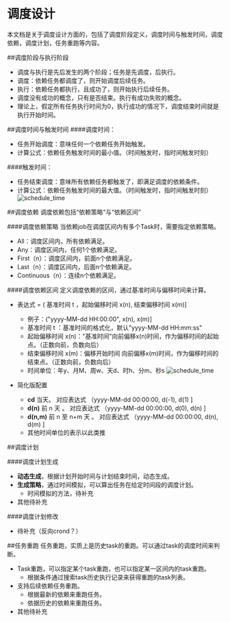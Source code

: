 # 调度设计
本文档是关于调度设计方面的，包括了调度阶段定义，调度时间与触发时间，调度依赖，调度计划，任务重跑等内容。


##调度阶段与执行阶段
* 调度与执行是先后发生的两个阶段；任务是先调度，后执行。
* 调度：依赖任务都调度了，则开始调度后续任务。
* 执行：依赖任务都执行，且成功了，则开始执行后续任务。
* 调度没有成功的概念，只有是否结束。执行有成功失败的概念。
* 理论上，假定所有任务执行时间为0，执行成功的情况下，调度结束时间就是执行开始时间。


##调度时间与触发时间
####调度时间：
* 任务开始调度：意味任何一个依赖任务开始触发。
* 计算公式：依赖任务触发时间的最小值。（时间触发时，指时间触发时刻）

####触发时间：
* 任务结束调度：意味所有依赖任务都触发了，即满足调度的依赖条件。
* 计算公式：依赖任务触发时间的最大值。（时间触发时，指时间触发时刻）
![schedule_time](http://gitlab.mogujie.org/bigdata/jarvis2/raw/master/docs/design/img/schedule_time.png)


##调度依赖
调度依赖包括“依赖策略“与“依赖区间”

####调度依赖策略
当依赖job在调度区间内有多个Task时，需要指定依赖策略。

* All：调度区间内，所有依赖满足。
* Any：调度区间内，任何1个依赖满足。
* First（n）：调度区间内，前面n个依赖满足。
* Last（n）：调度区间内，后面n个依赖满足。
* Continuous（n）：连续n个依赖满足。


####调度依赖区间
定义调度依赖的区间，通过基准时间与偏移时间来计算。

* 表达式 = ( 基准时间 t ，起始偏移时间 x(n), 结束偏移时间 x(m)] 
  * 例子：("yyyy-MM-dd HH:00:00", x(n), x(m)]
  * 基准时间 t ：基准时间的格式化，默认"yyyy-MM-dd HH:mm:ss"
  * 起始偏移时间 x(n)："基准时间"向前偏移x(n)时间，作为偏移时间的起始点。（正数向前，负数向后）
  * 结束偏移时间 x(m)：偏移开始时间 向前偏移x(m)时间，作为偏移时间的结束点。（正数向前，负数向后） 
  * 时间单位：年y、月M、周w、天d、时h、分m、秒s
![schedule_time](http://gitlab.mogujie.org/bigdata/jarvis2/raw/master/docs/design/img/dependency_scope.png)

* 简化版配置
  * **cd**      当天。 对应表达式 （yyyy-MM-dd 00:00:00, d(-1), d(1) ]
  * **d(n)**    前 n 天 。 对应表达式 （yyyy-MM-dd 00:00:00, d(0), d(n) ]
  * **d(n,m)**  前 n 至 n+m 天 。 对应表达式 （yyyy-MM-dd 00:00:00, d(n), d(m) ]
  * 其他时间单位的表示以此类推

##调度计划

####调度计划生成
* **动态生成**，根据计划开始时间与计划结束时间，动态生成。
* **生成策略**，通过时间模拟，可以算出任务在给定时间段的调度计划。
  * 时间模拟的方法，待补充
* 其他待补充

####调度计划修改
* 待补充（反向crond？）

##任务重跑
任务重跑，实质上是历史task的重跑。可以通过task的调度时间来判断。

* Task重跑，可以指定某个task重跑，也可以指定某一区间内的task重跑。
  * 根据条件通过搜索task历史执行记录来获得重跑的task列表。
* 支持后续依赖任务重跑。
  * 根据最新的依赖来重跑任务。
  * 依据历史的依赖来重跑任务。
* 其他待补充












